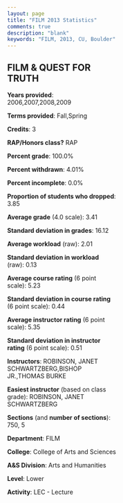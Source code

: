 ```yaml
---
layout: page
title: "FILM 2013 Statistics"
comments: true
description: "blank"
keywords: "FILM, 2013, CU, Boulder"
--- 
```

<head>
<script src="https://ajax.googleapis.com/ajax/libs/jquery/2.1.3/jquery.min.js"></script>
<script src="https://dl.dropboxusercontent.com/s/pc42nxpaw1ea4o9/highcharts.js?dl=0"></script>
<!-- <script src="../assets/js/highcharts.js"></script> -->
<style type="text/css">@font-face {
	font-family: "Bebas Neue";
	src: url(https://www.filehosting.org/file/details/544349/BebasNeue%20Regular.otf) format("opentype");
	}
	h1.Bebas { 
		font-family: "Bebas Neue", Verdana, Tahoma;
	}
</style>
</head>
<body>
	<div id="container" style="float: right; width: 45%; height: 88%; margin-left: 2.5%; margin-right: 2.5%;"></div>
	<script language="JavaScript">
		$(document).ready(function() {
		var chart = {type: 'column'};
		var title = {text: 'Grade Distribution'};
		var xAxis = {categories: ['A','B','C','D','F'],crosshair: true};
		var yAxis = {min: 0,title: {text: 'Percentage'}};
		var tooltip = {headerFormat: '<center><b><span style="font-size:20px">{point.key}</span></b></center>',
		               pointFormat: '<td style="padding:0"><b>{point.y:.1f}%</b></td>',
		               footerFormat: '</table>',shared: true,useHTML: true};
		var plotOptions = {column: {pointPadding: 0.0,borderWidth: 0}};  
		var credits = {enabled: false};var series= [{name: 'Percent',data: [53.0,43.0,2.0,1.0,1.0,]}];
		var json = {};
		json.chart = chart;
		json.title = title;
		json.tooltip = tooltip;
		json.xAxis = xAxis;
		json.yAxis = yAxis;  
		json.series = series;
		json.plotOptions = plotOptions;  
		json.credits = credits;
		$('#container').highcharts(json);
	});
	</script>
</body>
			   
## FILM & QUEST FOR TRUTH

**Years provided**: 2006,2007,2008,2009

**Terms provided**: Fall,Spring

**Credits**: 3

**RAP/Honors class?** RAP

**Percent grade**: 100.0%

**Percent withdrawn**: 4.01%

**Percent incomplete**: 0.0%

**Proportion of students who dropped**: 3.85

**Average grade** (4.0 scale): 3.41

**Standard deviation in grades**: 16.12

**Average workload** (raw): 2.01

**Standard deviation in workload** (raw): 0.13

**Average course rating** (6 point scale): 5.23

**Standard deviation in course rating** (6 point scale): 0.44

**Average instructor rating** (6 point scale): 5.35

**Standard deviation in instructor rating** (6 point scale): 0.51

**Instructors**: ROBINSON, JANET SCHWARTZBERG,BISHOP JR.,THOMAS BURKE

**Easiest instructor** (based on class grade): ROBINSON, JANET SCHWARTZBERG

**Sections** (and **number of sections**): 750, 5

**Department**: FILM

**College**: College of Arts and Sciences

**A&S Division**: Arts and Humanities

**Level**: Lower

**Activity**: LEC - Lecture